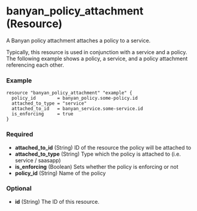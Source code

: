 # banyan_policy_attachment (Resource)

A Banyan policy attachment attaches a policy to a service.

Typically, this resource is used in conjunction with a service and a policy. The following example shows a policy, a service, and a policy attachment referencing each other.

### Example
```hcl
resource "banyan_policy_attachment" "example" {
  policy_id        = banyan_policy.some-policy.id
  attached_to_type = "service"
  attached_to_id   = banyan_service.some-service.id
  is_enforcing     = true
}
```

### Required

- **attached_to_id** (String) ID of the resource the policy will be attached to
- **attached_to_type** (String) Type which the policy is attached to (i.e. service / saasapp)
- **is_enforcing** (Boolean) Sets whether the policy is enforcing or not
- **policy_id** (String) Name of the policy

### Optional

- **id** (String) The ID of this resource.


